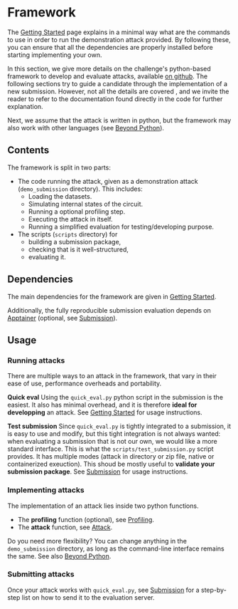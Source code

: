 # Framework

The [Getting Started](./getting_started.md) page explains in a minimal way
what are the commands to use in order to run the demonstration attack provided.
By following these, you can ensure that all the dependencies are properly
installed before starting implementing your own. 

In this section, we give more details on the challenge's python-based framework to develop
and evaluate attacks, available [on github](https://github.com/simple-crypto/SMAesH-challenge).
The following sections try
to guide a candidate through the implementation of a new submission. However,
not all the details are covered , and we invite the reader to refer to the
documentation found directly in the code for further explanation.

Next, we assume
that the attack is written in python, but the framework may also work with
other languages (see
[Beyond Python](not_python.md)).

## Contents
The framework is split in two parts:

- The code running the attack, given as a demonstration attack (`demo_submission` directory).
    This includes:
    * Loading the datasets.
    * Simulating internal states of the circuit.
    * Running a optional profiling step.
    * Executing the attack in itself.
    * Running a simplified evaluation for testing/developing purpose.
- The scripts (`scripts` directory) for
    * building a submission package,
    * checking that is it well-structured,
    * evaluating it.

## Dependencies

The main dependencies for the framework are given in
[Getting Started](./getting_started.md#installing-dependencies).

Additionally, the fully reproducible submission evaluation depends on
[Apptainer](https://apptainer.org/) (optional, see [Submission](./submission.md)).

## Usage

### Running attacks

There are multiple ways to an attack in the framework, that vary in their ease
of use, performance overheads and portability.

**Quick eval** Using the `quick_eval.py` python script in the submission is the
easiest. It also has minimal overhead, and it is therefore **ideal for
developping** an attack.
See [Getting Started](./getting_started.md) for usage instructions.

**Test submission** Since `quick_eval.py` is tightly integrated to a
submission, it is easy to use and modify, but this tight integration is not
always wanted: when evaluating a submission that is not our own, we would like
a more standard interface.
This is what the `scripts/test_submission.py` script provides. It has multiple
modes (attack in directory or zip file, native or containerized exeuction).
This shoud be mostly useful to **validate your submission package**.
See [Submission](./submission.md) for usage instructions.


### Implementing attacks

The implementation of an attack lies inside two python functions.

- The **profiling** function (optional), see [Profiling](./profiling.md).
- The **attack** function, see [Attack](./attack.md).

Do you need more flexibility? You can change anything in the `demo_submission`
directory, as long as the command-line interface remains the same.
See also [Beyond Python](./not_python.md).


### Submitting attacks

Once your attack works with `quick_eval.py`, see [Submission](./submission.md) for a
step-by-step list on how to send it to the evaluation server.

